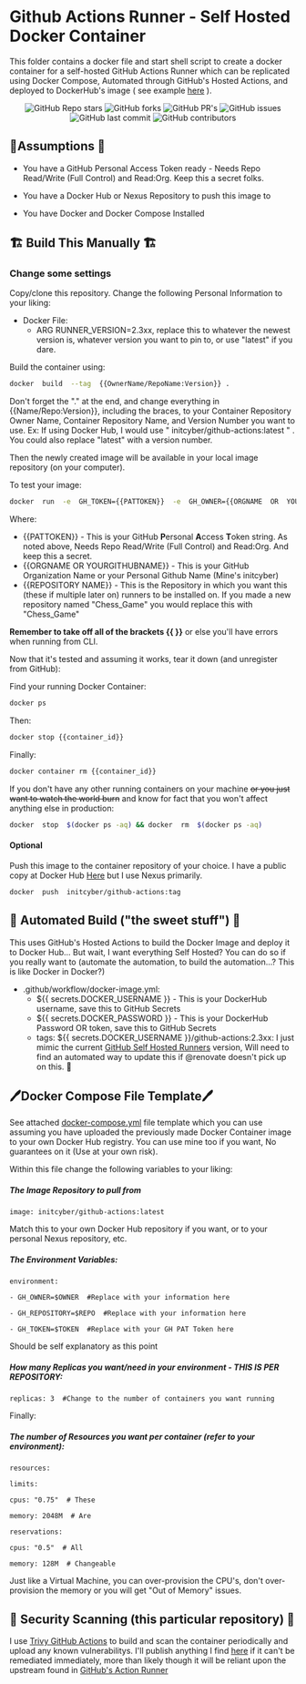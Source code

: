 
# Github Actions Runner - Self Hosted Docker Container

This folder contains a docker file and start shell script to create a docker container for a self-hosted GitHub Actions Runner which can be replicated using Docker Compose, Automated through GitHub's Hosted Actions, and deployed to DockerHub's image ( see example [here](https://hub.docker.com/r/initcyber/github-actions/tags) ).

  

<div  align='center'>


![GitHub Repo    stars](https://img.shields.io/github/stars/initcyber/gha-container)
       ![GitHub    forks](https://img.shields.io/github/forks/initcyber/gha-container)
       ![GitHub    PR's](https://img.shields.io/github/issues-pr/initcyber/gha-container)
       ![GitHub    issues](https://img.shields.io/github/issues/initcyber/gha-container)
       ![GitHub last    commit](https://img.shields.io/github/last-commit/initcyber/gha-container)
       ![GitHub    contributors](https://img.shields.io/github/contributors/initcyber/gha-container)

</div>

  
  
  
  
  

## 🚀Assumptions 🚀

- You have a GitHub Personal Access Token ready - Needs Repo Read/Write (Full Control) and Read:Org. Keep this a secret folks.

- You have a Docker Hub or Nexus Repository to push this image to

- You have Docker and Docker Compose Installed

  

## 🏗️ Build This Manually 🏗️

### Change some settings
Copy/clone this repository.  Change the following Personal Information to your liking:

 - Docker File:
	 - ARG RUNNER_VERSION=2.3xx, replace this to whatever the newest version is, whatever version you want to pin to, or use "latest" if you dare.


Build the container using:

```bash
docker  build  --tag  {{OwnerName/RepoName:Version}} . 
```
Don't forget the "." at the end, and change everything in {{Name/Repo:Version}}, including the braces, to your Container Repository Owner Name, Container Repository Name, and Version Number you want to use. 
Ex: If  using  Docker  Hub, I would use " initcyber/github-actions:latest  " . You could also replace "latest" with a version number.
  

Then the newly created image will be available in your local image repository (on your computer).

  

To test your image:

  

```bash
docker  run  -e  GH_TOKEN={{PATTOKEN}}  -e  GH_OWNER={{ORGNAME  OR  YOURGITHUBNAME}}  -e  GH_REPOSITORY={{REPOSITORY  NAME}}  -d  {{THE-IMAGE-NAME-THAT-YOU-MADE-EARLIER}}
```
Where:

 - {{PATTOKEN}} - This is your GitHub **P**ersonal **A**ccess **T**oken string. As noted above, Needs Repo Read/Write (Full Control) and Read:Org. And keep this a secret.
 -  {{ORGNAME  OR  YOURGITHUBNAME}} - This is your GitHub Organization Name or your Personal Github Name (Mine's initcyber)
 - {{REPOSITORY  NAME}} - This is the Repository in which you want this (these if multiple later on) runners to be installed on. If you made a new repository named "Chess_Game" you would replace this with "Chess_Game"

**Remember to take off all of the brackets {{ }}** or else you'll have errors when running from CLI.

Now that it's tested and assuming it works, tear it down (and unregister from GitHub):

Find your running Docker Container:
```bash
docker ps
```
Then:
```bash
docker stop {{container_id}}
```
Finally:
```bash
docker container rm {{container_id}}
```

If you don't have any other running containers on your machine ~~or you just want to watch the world burn~~  and know for fact that you won't affect anything else in production:
```bash
docker  stop  $(docker ps -aq) && docker  rm  $(docker ps -aq)
```

 #### Optional

Push this image to the container repository of your choice. I have a public copy at Docker Hub [Here](https://hub.docker.com/r/initcyber/github-actions) but I use Nexus primarily.

  

```bash
docker  push  initcyber/github-actions:tag
```

## 🤖 Automated Build ("the sweet stuff") 🤖
This uses GitHub's Hosted Actions to build the Docker Image and deploy it to Docker Hub... But wait, I want everything Self Hosted? You can do so if you really want to (automate the automation, to build the automation...? This is like Docker in Docker?)

 - .github/workflow/docker-image.yml:
	 - ${{ secrets.DOCKER_USERNAME }} - This is your DockerHub username, save this to GitHub Secrets
	 - ${{ secrets.DOCKER_PASSWORD }} - This is your DockerHub Password OR token, save this to GitHub Secrets
	 - tags: ${{ secrets.DOCKER_USERNAME }}/github-actions:2.3xx: I just mimic the current [GitHub Self Hosted Runners](https://github.com/actions/runner/releases/download/) version, Will need to find an automated way to update this if @renovate doesn't pick up on this. 🤞

  




  

## 🖊️Docker Compose File Template🖊️

See attached [docker-compose.yml](https://github.com/initcyber/gha-container/blob/main/docker-compose.yml) file template which you can use assuming you have uploaded the previously made Docker Container image to your own Docker Hub registry. You can use mine too if you want, No guarantees on it (Use at your own risk).

Within this file change the following variables to your liking:
##### The Image Repository to pull from
```
image: initcyber/github-actions:latest 
```
Match this to your own Docker Hub repository if you want, or to your personal Nexus repository, etc.

##### The Environment Variables:
```
environment:

- GH_OWNER=$OWNER  #Replace with your information here

- GH_REPOSITORY=$REPO  #Replace with your information here

- GH_TOKEN=$TOKEN  #Replace with your GH PAT Token here
```
Should be self explanatory as this point

##### How many Replicas you want/need in your environment - THIS IS PER REPOSITORY:
```
replicas: 3  #Change to the number of containers you want running
```
Finally:
##### The number of Resources you want per container (refer to your environment):
```
resources:

limits:

cpus: "0.75"  # These

memory: 2048M  # Are

reservations:

cpus: "0.5"  # All

memory: 128M  # Changeable
```
Just like a Virtual Machine, you can over-provision the CPU's, don't over-provision the memory or you will get "Out of Memory" issues.

## 👮 Security Scanning (this particular repository) 👮
I use [Trivy GitHub Actions](https://github.com/aquasecurity/trivy-action) to build and scan the container periodically and upload any known vulnerabilitys. I'll publish anything I find [here](https://github.com/initcyber/gha-container/security) if it can't be remediated immediately, more than likely though it will be reliant upon the upstream found in [GitHub's Action Runner](https://github.com/actions/runner/)